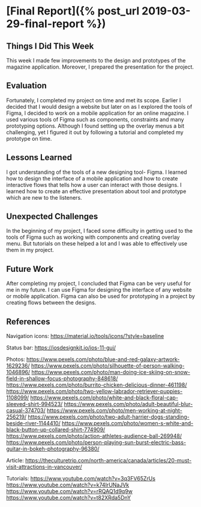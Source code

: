 # [Final Report]({% post_url 2019-03-29-final-report %})

## Things I Did This Week
This week I made few improvements to the design and prototypes of the magazine application. 
Moreover, I prepared the presentation for the project.

## Evaluation
Fortunately, I completed my project on time and met its scope. 
Earlier I decided that I would design a website but later on as I explored the tools of Figma, I decided to work on a mobile application for an online magazine.
I used various tools of Figma such as components, constraints and many prototyping options.
Although I found setting up the overlay menus a bit challenging, yet I figured it out by following a tutorial and completed my prototype on time.

## Lessons Learned
I got understanding of the tools of a new designing tool- Figma. 
I learned how to design the interface of a mobile application and how to create interactive flows that tells how a user can interact with those designs. 
I learned how to create an effective presentation about tool and prototype which are new to the listeners.

## Unexpected Challenges
In the beginning of my project, I faced some difficulty in getting used to the tools of Figma such as working with components and creating overlay menu. But tutorials on these helped a lot and I was able to effectively use them in my project.

## Future Work
After completing my project, I concluded that Figma can be very useful for me in my future. I can use Figma for designing the interface of any website or mobile application.
Figma can also be used for prototyping in a project by creating flows between the designs.

## References
Navigation icons:
https://material.io/tools/icons/?style=baseline

Status bar:
https://iosdesignkit.io/ios-11-gui/

Photos:
https://www.pexels.com/photo/blue-and-red-galaxy-artwork-1629236/
https://www.pexels.com/photo/silhouette-of-person-walking-1046896/
https://www.pexels.com/photo/man-doing-ice-skiing-on-snow-field-in-shallow-focus-photography-848618/
https://www.pexels.com/photo/burrito-chicken-delicious-dinner-461198/
https://www.pexels.com/photo/two-yellow-labrador-retriever-puppies-1108099/
https://www.pexels.com/photo/white-and-black-floral-cap-sleeved-shirt-994523/
https://www.pexels.com/photo/adult-beautiful-blur-casual-374703/
https://www.pexels.com/photo/men-working-at-night-256219/
https://www.pexels.com/photo/two-adult-harrier-dogs-standing-beside-river-1144410/
https://www.pexels.com/photo/women-s-white-and-black-button-up-collared-shirt-774909/
https://www.pexels.com/photo/action-athletes-audience-ball-269948/
https://www.pexels.com/photo/person-playing-sun-burst-electric-bass-guitar-in-bokeh-photography-96380/

Article: 
https://theculturetrip.com/north-america/canada/articles/20-must-visit-attractions-in-vancouver/

Tutorials:
https://www.youtube.com/watch?v=3q3FV65ZrUs
https://www.youtube.com/watch?v=k74IrUNaJVk
https://www.youtube.com/watch?v=rRQAQ1d9q9w
https://www.youtube.com/watch?v=t82XRda5DnY

